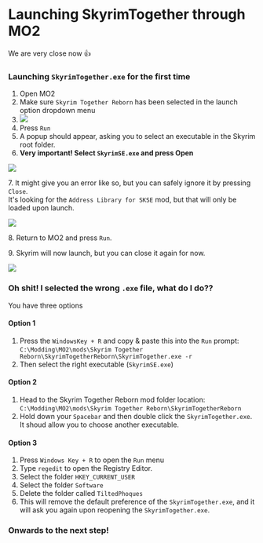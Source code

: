 # Launching SkyrimTogether through MO2

We are very close now :thumbsup:

### Launching `SkyrimTogether.exe` for the first time

1. Open MO2
2. Make sure `Skyrim Together Reborn` has been selected in the launch option dropdown menu
3. ![](https://shx.is/5BlD3wkRM.png)
4. Press `Run`
5. A popup should appear, asking you to select an executable in the Skyrim root folder.
6. **Very important! Select `SkyrimSE.exe` and press Open**

![](https://shx.is/5BlEBHSqt.png)

7\. It might give you an error like so, but you can safely ignore it by pressing `Close`.\
It's looking for the `Address Library for SKSE` mod, but that will only be loaded upon launch.

![](https://shx.is/5BlGCrk0m.png)

8\. Return to MO2 and press `Run`.

9\. Skyrim will now launch, but you can close it again for now.

![](https://shx.is/5BlILHGmw.gif)

### Oh shit! I selected the wrong `.exe` file, what do I do??

You have three options

#### **Option 1**

1. Press the `WindowsKey + R` and copy & paste this into the `Run` prompt:\
   `C:\Modding\MO2\mods\Skyrim Together Reborn\SkyrimTogetherReborn\SkyrimTogether.exe -r`
2. Then select the right executable (`SkyrimSE.exe`)

#### **Option 2**

1. Head to the Skyrim Together Reborn mod folder location:\
   `C:\Modding\MO2\mods\Skyrim Together Reborn\SkyrimTogetherReborn`
2. Hold down your `Spacebar` and then double click the `SkyrimTogether.exe`. It shoud allow you to choose another executable.

#### **Option 3**

1. Press `Windows Key + R` to open the `Run` menu
2. Type `regedit` to open the Registry Editor.
3. Select the folder `HKEY_CURRENT_USER`
4. Select the folder `Software`
5. Delete the folder called `TiltedPhoques`
6. This will remove the default preference of the `SkyrimTogether.exe`, and it will ask you again upon reopening the `SkyrimTogether.exe`.

### Onwards to the next step!
